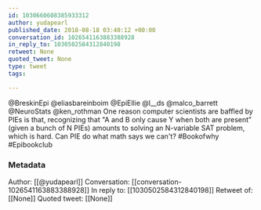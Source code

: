 ```yaml
---
id: 1030660608385933312
author: yudapearl
published_date: 2018-08-18 03:40:12 +00:00
conversation_id: 1026541163883388928
in_reply_to: 1030502584312840198
retweet: None
quoted_tweet: None
type: tweet
tags:

---
```


@BreskinEpi @eliasbareinboim @EpiEllie @l__ds @malco_barrett @NeuroStats @ken_rothman One  reason computer scientists are baffled by PIEs is that, recognizing
that "A and B only cause Y when both are present”  (given a bunch of N PIEs) amounts to solving an N-variable SAT problem, which is  hard. Can PIE do what math says we can't? #Bookofwhy #Epibookclub

### Metadata

Author: [[@yudapearl]]
Conversation: [[conversation-1026541163883388928]]
In reply to: [[1030502584312840198]]
Retweet of: [[None]]
Quoted tweet: [[None]]
